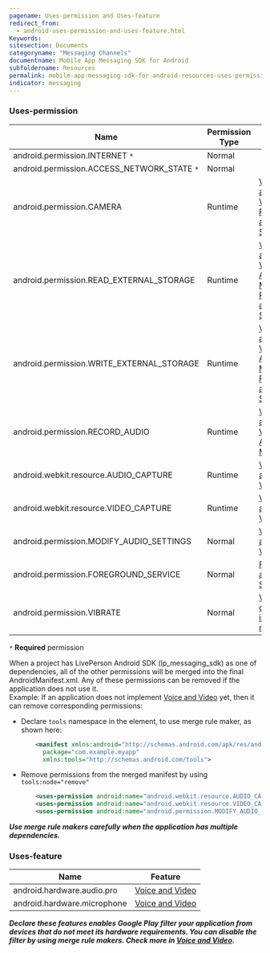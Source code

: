 ```yaml
---
pagename: Uses-permission and Uses-feature
redirect_from:
  - android-uses-permission-and-uses-feature.html
Keywords:
sitesection: Documents
categoryname: "Messaging Channels"
documentname: Mobile App Messaging SDK for Android
subfoldername: Resources
permalink: mobile-app-messaging-sdk-for-android-resources-uses-permission-and-uses-feature.html
indicator: messaging
---
```


### Uses-permission

| Name                                                | Permission Type              | Feature                      |
|-----------------------------------------------------|------------------------------|------------------------------|
| android.permission.INTERNET `*`                     | Normal                       | |
| android.permission.ACCESS_NETWORK_STATE `*`         | Normal                       | |
| android.permission.CAMERA     	                    | Runtime                      | [Voice and Video](mobile-app-messaging-sdk-for-android-advanced-features-voice-and-video.html)<br />[Photo and File Sharing](mobile-app-messaging-sdk-for-android-advanced-features-photo-and-file-sharing.html) |
| android.permission.READ_EXTERNAL_STORAGE     	      | Runtime                      | [Voice and Video](mobile-app-messaging-sdk-for-android-advanced-features-voice-and-video.html)<br />[Audio Message](mobile-app-messaging-sdk-for-android-advanced-features-audio-messages.html)<br />[Photo and File Sharing](mobile-app-messaging-sdk-for-android-advanced-features-photo-and-file-sharing.html) | 
| android.permission.WRITE_EXTERNAL_STORAGE           | Runtime                      | [Voice and Video](mobile-app-messaging-sdk-for-android-advanced-features-voice-and-video.html)<br />[Audio Message](mobile-app-messaging-sdk-for-android-advanced-features-audio-messages.html)<br />[Photo and File Sharing](mobile-app-messaging-sdk-for-android-advanced-features-photo-and-file-sharing.html) | 
| android.permission.RECORD_AUDIO     		            | Runtime                      | [Voice and Video](mobile-app-messaging-sdk-for-android-advanced-features-voice-and-video.html)<br />[Audio Message](mobile-app-messaging-sdk-for-android-advanced-features-audio-messages.html) | 
| android.webkit.resource.AUDIO_CAPTURE     	        | Runtime                      | [Voice and Video](mobile-app-messaging-sdk-for-android-advanced-features-voice-and-video.html) | 
| android.webkit.resource.VIDEO_CAPTURE     	        | Runtime                      | [Voice and Video](mobile-app-messaging-sdk-for-android-advanced-features-voice-and-video.html) | 
| android.permission.MODIFY_AUDIO_SETTINGS    	      | Normal                       | [Voice and Video](mobile-app-messaging-sdk-for-android-advanced-features-voice-and-video.html) | 
| android.permission.FOREGROUND_SERVICE     	        | Normal                       | [Photo and File Sharing](mobile-app-messaging-sdk-for-android-advanced-features-photo-and-file-sharing.html) | 
| android.permission.VIBRATE                          | Normal                       | [Vibrate on new incoming message](mobile-app-messaging-sdk-for-android-resources-use-the-liveperson-sdk-android.html#step-2---add-enabled-features-to-your-androidmanifestxml-file) | 

`*` **Required** permission

When a project has LivePerson Android SDK (lp_messaging_sdk) as one of dependencies, all of the other permissions will be merged into the final AndroidManifest.xml. Any of these permissions can be removed if the application does not use it. <br />
Example: If an application does not implement [Voice and Video](mobile-app-messaging-sdk-for-android-advanced-features-voice-and-video.html) yet, then it can remove corresponding permissions:
- Declare `tools` namespace in the <manifest> element, to use merge rule maker, as shown here:
    ```xml
        <manifest xmlns:android="http://schemas.android.com/apk/res/android"
          package="com.example.myapp"
          xmlns:tools="http://schemas.android.com/tools">
    ```
- Remove permissions from the merged manifest by using ```tools:node="remove" ```
    ```xml
        <uses-permission android:name="android.webkit.resource.AUDIO_CAPTURE" tools:node="remove"/>
        <uses-permission android:name="android.webkit.resource.VIDEO_CAPTURE" tools:node="remove"/>
        <uses-permission android:name="android.permission.MODIFY_AUDIO_SETTINGS" tools:node="remove"/>
    ```

***Use merge rule makers carefully when the application has multiple dependencies.***

### Uses-feature

| Name                                                | Feature                      | 
|-----------------------------------------------------|------------------------------|
| android.hardware.audio.pro                          | [Voice and Video](mobile-app-messaging-sdk-for-android-advanced-features-voice-and-video.html)              |
| android.hardware.microphone                         | [Voice and Video](mobile-app-messaging-sdk-for-android-advanced-features-voice-and-video.html)              |

***Declare these features enables Google Play filter your application from devices that do not meet its hardware requirements. You can disable the filter by using merge rule makers. Check more in [Voice and Video](mobile-app-messaging-sdk-for-android-advanced-features-voice-and-video.html).***